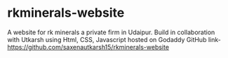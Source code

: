 # rkminerals-website
A website for rk minerals a private firm in Udaipur. Build in collaboration with Utkarsh using Html, CSS, Javascript hosted on Godaddy
GitHub link- https://github.com/saxenautkarsh15/rkminerals-website
